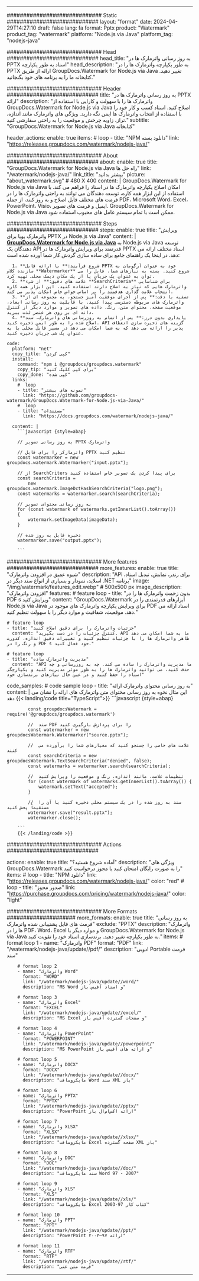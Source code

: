 
---
############################# Static ############################
layout: "format"
date:  2024-04-29T14:27:10
draft: false
lang: fa
format: Pptx
product: "Watermark"
product_tag: "watermark"
platform: "Node.js via Java"
platform_tag: "nodejs-java"

############################# Head ############################
head_title: "به روز رسانی واترمارک ها در PPTX اسناد به طور یکپارچه"
head_description: "به طور یکپارچه واترمارک ها را در PPTX ارائه از طریق GroupDocs.Watermark for Node.js via Java تغییر دهید. کتابخانه ما را به برنامه های خود بگنجانید."

############################# Header ############################
title: "به روز رسانی واترمارک ها در PPTX ارائه" 
description: "واترمارک ها را با سهولت و کارایی با استفاده از GroupDocs.Watermark for Node.js via Java اصلاح کنید. اسناد کسب و کار خود را با استفاده از انتخاب واترمارک ها ایمن نگه دارید. ویژگی های واترمارک مانند اندازه، تراز، زاویه چرخش و موقعیت را به راحتی سفارشی کنید."
subtitle: "GroupDocs.Watermark for Node.js via Java کتابخانه" 

header_actions:
  enable: true
  items:
    #  loop
    - title: "NPM دانلود بسته"
      link: "https://releases.groupdocs.com/watermark/nodejs-java/"
      
############################# About ############################
about:
    enable: true
    title: "GroupDocs.Watermark for Node.js via Java راه حل ها"
    link: "/watermark/nodejs-java/"
    link_title: "بیشتر بدانید"
    picture: "about_watermark.svg" # 480 X 400
    content: |
       GroupDocs.Watermark for Node.js via Java امکان اصلاح یکپارچه واترمارک ها در اسناد را فراهم می کند. با استفاده از این ابزار همه کاره، توسعه دهندگان می توانند به راحتی واترمارک ها را در فرمت های مختلف فایل اصلاح و به روز کنند، از جمله PDF، Microsoft Word، Excel، PowerPoint، Visio، ایمیل و فرمت های تصویر. GroupDocs.Watermark for Node.js via Java ممکن است با تمام سیستم عامل های محبوب استفاده شود.

############################# Steps ############################
steps:
    enable: true
    title: "ویرایش واترمارک پویا برای PPTX در Node.js via Java"
    content: |
      **[GroupDocs.Watermark for Node.js via Java](https://products.groupdocs.com/watermark/nodejs-java/)** به Node.js via Java توسعه دهندگان یک API قدرتمند برای ویرایش واترمارک ها در PPTX اسناد مختلف ارائه می دهد. در اینجا یک راهنمای جامع برای ساده سازی گردش کار شما آورده شده است:
      
      1. **شروع فرآیند:** با ارائه فایل PPTX خود به عنوان آرگومان به سازنده کلاس **Watermarker** شروع کنید. بسته به نیازهای شما، فایل را می توان به عنوان یک جریان یا از یک مکان دیسک محلی تهیه کرد.
      2. **علامت های دقیق:** از شیء **SearchCriteria** برای شناسایی واترمارک هایی که نیاز به اصلاح دارند استفاده کنید. این ابزار همه کاره انتخاب علامت گذاری هدفمند را بر اساس خواص خاص امکان پذیر می کند.
      3. **تصفیه با دقت:** پس از اجرای موفقیت آمیز جستجو، به مجموعه ای از واترمارک های مربوطه دسترسی پیدا کنید. با قابلیت به روز رسانی ابعاد، موقعیت صفحه، محتوای متن، رنگ، داده های تصویر و موارد دیگر از کنترل دانه ای بر روی هر عنصر لذت ببرید.
      4. **پایداری بدون درز:** پس از اتمام به روزرسانی های واترمارک، سند اصلاح شده را به طور ایمن ذخیره کنید. API گزینه های ذخیره سازی انعطاف پذیر را ارائه می دهد که به شما امکان می دهد در مسیر فایل محلی یا به عنوان یک شی جریان ذخیره کنید.
   
    code:
      platform: "net"
      copy_title: "کپی کردن"
      install:
        command: "npm i @groupdocs/groupdocs.watermark"
        copy_tip: "برای کپی کلیک کنید"
        copy_done: "کپی شده"
      links:
        #  loop
        - title: "نمونه های بیشتر"
          link: "https://github.com/groupdocs-watermark/GroupDocs.Watermark-for-Node.js-via-Java/"
        #  loop
        - title: "مستندات"
          link: "https://docs.groupdocs.com/watermark/nodejs-java/"
          
      content: |
        ```javascript {style=abap}

        // به روز رسانی تصویر PPTX واترمارک

        // واترمارکر را برای فایل PPTX تنظیم کنید
        const watermarker = new groupdocs.watermark.Watermarker("input.pptx");

        // از SearchCriters برای پیدا کردن یک تصویر خاص استفاده کنید
        const searchCriteria = 
            new groupdocs.watermark.ImageDctHashSearchCriteria("logo.png");
        const watermarks = watermarker.search(searchCriteria);
        
        // به روز رسانی محتوای تصویر
        for (const watermark of watermarks.getInnerList().toArray())
        {
            watermark.setImageData(imageData);
        }

        // ذخیره فایل به روز شده
        watermarker.save("output.pptx");
        
        ```            

############################# More features ############################
more_features:
  enable: true
  title: "شیوه عمیق در افزودن واترمارک"
  description: "API برای رندر، نمایش، تبدیل اسناد، اسلاید، نمودار و بسیاری از انواع سند دیگر در .NET برنامه"
  image: "/img/watermark/features_edit.webp" # 500x500 px
  image_description: "افزودن واترمارک"
  features:
    # feature loop
    - title: "بدون زحمت واترمارک ها را در PDF s ویرایش کنید"
      content: "GroupDocs.Watermark ابزارهای قدرتمندی را در Node.js via Java برای ویرایش یکپارچه واترمارک های موجود در PDF اسناد ارائه می دهد. موقعیت، شفافیت و موارد دیگر را با سهولت تنظیم کنید."

    # feature loop
    - title: "جزئیات واترمارک را برای دقیق اصلاح کنید"
      content: "کنترل جزئیات را در دست بگیرید. API ما به شما امکان می دهد ظاهر واترمارک ها را با جزئیات تنظیم کنید و تغییرات دقیق اندازه، کدورت و رنگ را در PDF s خود فعال کنید."

    # feature loop
    - title: "مدیریت واترمارک ساده"
      content: "API ما مدیریت واترمارک را ساده می کند. چه به روزرسانی و چه حذف کنید، می توانید واترمارک ها را به طور موثر مدیریت کنید و یکپارچگی اسناد را حفظ کنید و در عین حال نیازهای برندسازی خود"
      
  code_samples:
    # code sample loop
    - title: "به روز رسانی محتوای واترمارک ارائه"
      content: |
        این مثال نحوه به روز رسانی محتوای متن واترمارک های ارائه را نشان می دهد
        {{< landing/code title="TypeScript">}}
        ```javascript {style=abap}
        
            const groupdocsWatermark = require('@groupdocs/groupdocs.watermark')

            //  سند PDF را برای پردازش بارگیری کنید
            const watermarker = new groupdocsWatermark.Watermarker("source.pptx");

            //  علامت های خاصی را جستجو کنید که معیارهای شما را برآورده می کنند
            const searchCriteria = new groupdocsWatermark.TextSearchCriteria("denied", false);
            const watermarks = watermarker.search(searchCriteria);
  
            //  تنظیمات علامت، مانند اندازه، رنگ و موقعیت را ویرایش کنید
            for (const watermark of watermarks.getInnerList().toArray()) {
                watermark.setText("accepted");
            }

            //  سند به روز شده را در یک سیستم محلی ذخیره کنید یا آن را مستقیماً پخش کنید
            watermarker.save("result.pptx");
            watermarker.close();

        ```
        {{< /landing/code >}}


############################# Actions ############################

actions:
  enable: true
  title: "آماده شروع هستید؟"
  description: "ویژگی های GroupDocs.Watermark را به صورت رایگان امتحان کنید یا مجوز درخواست کنید"
  items:
    #  loop
    - title: "NPM دانلود"
      link: "https://releases.groupdocs.com/watermark/nodejs-java/"
      color: "red"
        #  loop
    - title: "صدور مجوز"
      link: "https://purchase.groupdocs.com/pricing/watermark/nodejs-java/"
      color: "light"


############################# More Formats #####################
more_formats:
    enable: true
    title: "به روز رسانی فرمت های فایل پشتیبانی شده واترمارک"
    exclude: "PPTX"
    description: "واترمارک ها را در PDF، Word، Excel و موارد دیگر با GroupDocs.Watermark for Node.js via Java به طور یکپارچه تغییر دهید. برندسازی اسناد خود را تقویت کنید."
    items: 
        # format loop 1
        - name: "واترمارک PDF"
          format: "PDF"
          link: "/watermark/nodejs-java/update//pdf/"
          description: "ادوبی Portable فرمت سند"

        # format loop 2
        - name: "واترمارک Word"
          format: "WORD"
          link: "/watermark/nodejs-java/update//word/"
          description: "MS Word و اسناد آفیس باز"
          
        # format loop 3
        - name: "واترمارک Excel"
          format: "EXCEL"
          link: "/watermark/nodejs-java/update//excel/"
          description: "MS Excel و صفحات گسترده آفیس باز"

        # format loop 4
        - name: "واترمارک PowerPoint"
          format: "POWERPOINT"
          link: "/watermark/nodejs-java/update//powerpoint/"
          description: "MS PowerPoint و ارائه های آفیس باز"

        # format loop 5
        - name: "واترمارک DOCX"
          format: "DOCX"
          link: "/watermark/nodejs-java/update//docx/"
          description: "مایکروسافت Word سند XML باز"
          
        # format loop 6
        - name: "واترمارک PPTX"
          format: "PPTX"
          link: "/watermark/nodejs-java/update//pptx/"
          description: "PowerPoint ارائه اکس‌ام‌ال باز"
          
        # format loop 7
        - name: "واترمارک XLSX"
          format: "XLSX"
          link: "/watermark/nodejs-java/update//xlsx/"
          description: "مایکروسافت Excel صفحه گسترده XML باز"

        # format loop 8
        - name: "واترمارک DOC"
          format: "DOC"
          link: "/watermark/nodejs-java/update//doc/"
          description: "سند مایکروسافت Word 97 - 2007"

        # format loop 9
        - name: "واترمارک XLS"
          format: "XLS"
          link: "/watermark/nodejs-java/update//xls/"
          description: "مایکروسافت Excel کتاب کار 97-2003"

        # format loop 10
        - name: "واترمارک PPT"
          format: "PPT"
          link: "/watermark/nodejs-java/update//ppt/"
          description: "PowerPoint ارائه ۹۷—۲۰۰۳"

        # format loop 11
        - name: "واترمارک RTF"
          format: "RTF"
          link: "/watermark/nodejs-java/update//rtf/"
          description: "فرمت متن غنی"

---